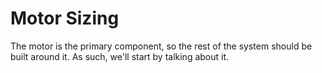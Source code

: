 # Motor Sizing

The motor is the primary component, so the rest of the system should be built around it. As such, we'll start by talking about it.

